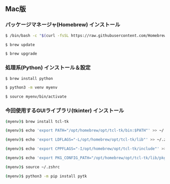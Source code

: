 ## Mac版

### パッケージマネージャ(Homebrew) インストール
```zsh
$ /bin/bash -c "$(curl -fsSL https://raw.githubusercontent.com/Homebrew/install/HEAD/install.sh)"
```
```zsh
$ brew update
```
```zsh
$ brew upgrade
```

### 処理系(Python) インストール＆設定
```zsh
$ brew install python
```
```zsh
$ python3 -m venv myenv
```
```zsh
$ source myenv/bin/activate
```

### 今回使用するGUIライブラリ(tkinter) インストール
```zsh
(myenv)$ brew install tcl-tk
```
```zsh
(myenv)$ echo 'export PATH="/opt/homebrew/opt/tcl-tk/bin:$PATH"' >> ~/.zshrc
```
```zsh
(myenv)$ echo 'export LDFLAGS="-L/opt/homebrew/opt/tcl-tk/lib"' >> ~/.zshrc
```
```zsh
(myenv)$ echo 'export CPPFLAGS="-I/opt/homebrew/opt/tcl-tk/include"' >> ~/.zshrc
```
```zsh
(myenv)$ echo 'export PKG_CONFIG_PATH="/opt/homebrew/opt/tcl-tk/lib/pkgconfig"' >> ~/.zshrc
```
```zsh
(myenv)$ source ~/.zshrc
```
```zsh
(myenv)$ python3 -m pip install pytk
```